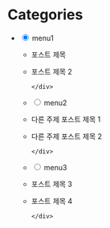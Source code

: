 
# Categories

<div class="tabmenu out-tabmenu">
  <ul>
    <li id="tab1" class="btnCon"> 
      <input type="radio" checked name="tabmenu" id="tabmenu1">
      <label for="tabmenu1">menu1</label>
      <div class="tabCon" >
        
* 포스트 제목
* 포스트 제목 2
      
      </div>
      
    </li>
    <li id="tab2" class="btnCon"><input type="radio" name="tabmenu" id="tabmenu2">
      <label for="tabmenu2">menu2</label>
      <div class="tabCon" >
      
* 다른 주제 포스트 제목 1
* 다른 주제 포스트 제목 2

      </div>
      
    </li>    
    <li id="tab3" class="btnCon"><input type="radio" name="tabmenu" id="tabmenu3">
      <label for="tabmenu3">menu3</label>
      <div class="tabCon" >

* 포스트 제목 3
* 포스트 제목 4
      
      </div>
      
    </li>
  </ul>
</div>